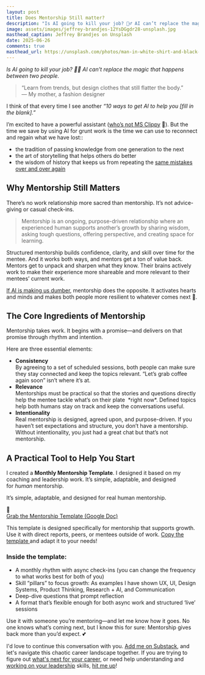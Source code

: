 ```yaml
---
layout: post
title: Does Mentorship Still matter?
description: "Is AI going to kill your job? 🤷‍♂️ AI can’t replace the magic that happens between two people. Mentorship is an ongoing, purpose-driven relationship where an experienced human supports another's growth. How can you leverage the power of mentorship?" 
image: assets/images/jeffrey-brandjes-12YsDGgdr28-unsplash.jpg
masthead_caption: Jeffrey Brandjes on Unsplash
date: 2025-06-26
comments: true
masthead_url: https://unsplash.com/photos/man-in-white-shirt-and-black-shorts-jumping-on-skateboard-12YsDGgdr28
---
```

_Is AI going to kill your job? 🤷‍♂️ AI can’t replace the magic that happens between two people._
> “Learn from trends, but design clothes that still flatter the body.”  
> — My mother, a fashion designer

I think of that every time I see another *“10 ways to get AI to help you [fill in the blank].”*

I’m excited to have a powerful assistant ([who’s not MS Clippy](https://www.seattlemet.com/news-and-city-life/2022/08/origin-story-of-clippy-the-microsoft-office-assistant) 📎). But the time we save by using AI for grunt work is the time we can use to reconnect and regain what we have lost::

- the tradition of passing knowledge from one generation to the next  
- the art of storytelling that helps others do better  
- the wisdom of history that keeps us from repeating the [same mistakes over and over again](https://archive.ph/lqq8e)   

## Why Mentorship Still Matters

There’s no work relationship more sacred than mentorship. It’s not advice-giving or casual check-ins.

> Mentorship is an ongoing, purpose-driven relationship where an experienced human supports another’s growth by sharing wisdom, asking tough questions, offering perspective, and creating space for learning.

Structured mentorship builds confidence, clarity, and skill over time for the mentee. And it works both ways, and mentors get a ton of value back. Mentors get to unpack and sharpen what they know. Their brains actively work to make their experience more shareable and more relevant to their mentees’ current work.

[If AI is making us dumber](https://www.vice.com/en/article/ai-is-making-us-dumber-shocker/), mentorship does the opposite. It activates hearts and minds and makes both people more resilient to whatever comes next 🤖.

## The Core Ingredients of Mentorship

Mentorship takes work. It begins with a promise—and delivers on that promise through rhythm and intention.

Here are three essential elements:
<ul>
<li><b>Consistency</b> <br/>  
By agreeing to a set of scheduled sessions, both people can make sure they stay connected and keep the topics relevant. “Let’s grab coffee again soon” isn’t where it’s at.
</li>
<li><b>Relevance</b>  <br />
Mentorships must be practical so that the stories and questions directly help the mentee tackle what’s on their plate  *right now*. Defined topics help both humans stay on track and keep the conversations useful.</li>
<li><b>Intentionality</b>  <br />
Real mentorship is designed, agreed upon, and purpose-driven. If you haven’t set expectations and structure, you don’t have a mentorship. Without intentionality, you just had a great chat but that’s not mentorship.</li>
</ul>

## A Practical Tool to Help You Start

I created a **Monthly Mentorship Template**. I designed it based on my coaching and leadership work. It’s simple, adaptable, and designed for _human_ mentorship.

It’s simple, adaptable, and designed for real human mentorship.
<div class="download-box">
  <span class="download-icon">📎</span>
  <div class="download-content">
    <a class="download-title" href="https://docs.google.com/document/d/1JlLRIG4jXRwv2t163da6evLNTcdYDqrjxu-OJBZ2zsQ/edit?usp=sharing" target="_blank" rel="noopener noreferrer">
      Grab the Mentorship Template (Google Doc)
    </a>
    <p>
      This template is designed specifically for mentorship that supports growth. 
      Use it with direct reports, peers, or mentees outside of work. 
      <a href="https://docs.google.com/document/d/1JlLRIG4jXRwv2t163da6evLNTcdYDqrjxu-OJBZ2zsQ/edit?usp=sharing" target="_blank" rel="noopener noreferrer">
        Copy the template
      </a> and adapt it to your needs!
    </p>
  </div>
</div>



### Inside the template:

- A monthly rhythm with async check-ins (you can change the frequency to what works best for both of you)
- Skill “pillars” to focus growth: As examples I have shown UX, UI, Design Systems, Product Thinking, Research + AI, and Communication  
- Deep-dive questions that prompt reflection
- A format that’s flexible enough for both async work and structured ‘live’ sessions

Use it with someone you’re mentoring—and let me know how it goes. No one knows what’s coming next, but I know this for sure: Mentorship gives back more than you’d expect. 💕

I'd love to continue this conversation with you. <a href="#contact" class="next scrolly">Add me on Substack</a>, and let's navigate this chaotic career landscape together. If you are trying to figure out <a href="{{ '/coaching/NextUp' | relative_url }}">what's next for your career</a>, or need help understanding and <a href="{{ '/coaching/CoachingForLeaders' | relative_url }}">working on your leadership</a> skills, <a href="#contact" class="next scrolly">hit me up</a>!